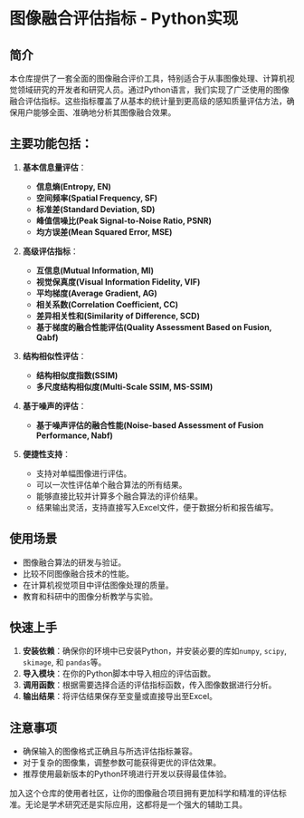 # 图像融合评估指标 - Python实现

## 简介

本仓库提供了一套全面的图像融合评价工具，特别适合于从事图像处理、计算机视觉领域研究的开发者和研究人员。通过Python语言，我们实现了广泛使用的图像融合评估指标。这些指标覆盖了从基本的统计量到更高级的感知质量评估方法，确保用户能够全面、准确地分析其图像融合效果。

## 主要功能包括：

1. **基本信息量评估**：
   - **信息熵(Entropy, EN)**
   - **空间频率(Spatial Frequency, SF)**
   - **标准差(Standard Deviation, SD)**
   - **峰值信噪比(Peak Signal-to-Noise Ratio, PSNR)**
   - **均方误差(Mean Squared Error, MSE)**

2. **高级评估指标**：
   - **互信息(Mutual Information, MI)**
   - **视觉保真度(Visual Information Fidelity, VIF)**
   - **平均梯度(Average Gradient, AG)**
   - **相关系数(Correlation Coefficient, CC)**
   - **差异相关性和(Similarity of Difference, SCD)**
   - **基于梯度的融合性能评估(Quality Assessment Based on Fusion, Qabf)**
   
3. **结构相似性评估**：
   - **结构相似度指数(SSIM)**
   - **多尺度结构相似度(Multi-Scale SSIM, MS-SSIM)**
   
4. **基于噪声的评估**：
   - **基于噪声评估的融合性能(Noise-based Assessment of Fusion Performance, Nabf)**
   
5. **便捷性支持**：
   - 支持对单幅图像进行评估。
   - 可以一次性评估单个融合算法的所有结果。
   - 能够直接比较并计算多个融合算法的评价结果。
   - 结果输出灵活，支持直接写入Excel文件，便于数据分析和报告编写。

## 使用场景

- 图像融合算法的研发与验证。
- 比较不同图像融合技术的性能。
- 在计算机视觉项目中评估图像处理的质量。
- 教育和科研中的图像分析教学与实验。

## 快速上手

1. **安装依赖**：确保你的环境中已安装Python，并安装必要的库如`numpy`, `scipy`, `skimage`, 和 `pandas`等。
2. **导入模块**：在你的Python脚本中导入相应的评估函数。
3. **调用函数**：根据需要选择合适的评估指标函数，传入图像数据进行分析。
4. **输出结果**：将评估结果保存至变量或直接导出至Excel。

## 注意事项

- 确保输入的图像格式正确且与所选评估指标兼容。
- 对于复杂的图像集，调整参数可能获得更优的评估效果。
- 推荐使用最新版本的Python环境进行开发以获得最佳体验。

加入这个仓库的使用者社区，让你的图像融合项目拥有更加科学和精准的评估标准。无论是学术研究还是实际应用，这都将是一个强大的辅助工具。
